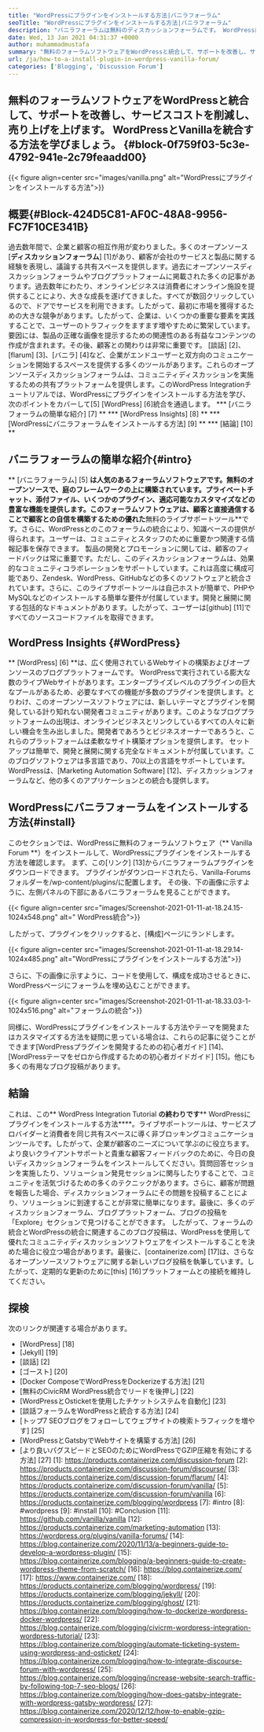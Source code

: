 ```yaml
---
title: "WordPressにプラグインをインストールする方法|バニラフォーラム" 
seoTitle: "WordPressにプラグインをインストールする方法|バニラフォーラム" 
description: "バニラフォーラムは無料のディスカッションフォーラムです。 WordPressは、人気のあるエンタープライズレベルのオープンソースCMSです。 WordPressにバニラフォーラムをインストールする方法を学びましょう。" 
date: Wed, 13 Jan 2021 04:31:37 +0000
author: muhammadmustafa
summary: "無料のフォーラムソフトウェアをWordPressと統合して、サポートを改善し、サービスコストを削減し、売り上げを上げます。 WordPressとVanillaを統合する方法を学びましょう。" 
url: /ja/how-to-a-install-plugin-in-wordpress-vanilla-forum/
categories: ['Blogging', 'Discussion Forum']
---
```


## 無料のフォーラムソフトウェアをWordPressと統合して、サポートを改善し、サービスコストを削減し、売り上げを上げます。 WordPressとVanillaを統合する方法を学びましょう。 {#block-0f759f03-5c3e-4792-941e-2c79feaadd00}

{{< figure align=center src="images/vanilla.png" alt="WordPressにプラグインをインストールする方法">}}


## 概要{#Block-424D5C81-AF0C-48A8-9956-FC7F10CE341B}
過去数年間で、企業と顧客の相互作用が変わりました。多くのオープンソース[**ディスカッションフォーラム**] [1]があり、顧客が会社のサービスと製品に関する経験を表現し、議論する共有スペースを提供します。過去にオープンソースディスカッションフォーラムやブログプラットフォームに掲載された多くの記事があります。過去数年にわたり、オンラインビジネスは消費者にオンライン施設を提供することにより、大きな成長を遂げてきました。すべてが数回クリックしているので、ドアでサービスを利用できます。したがって、最初に市場を獲得するための大きな競争があります。したがって、企業は、いくつかの重要な要素を実践することで、ユーザーのトラフィックをますます増やすために繁栄しています。
要因には、製品の正確な画像を提示するための関連性のある有益なコンテンツの作成が含まれます。その後、顧客との関わりは非常に重要です。 [談話] [2]、[flarum] [3]、[バニラ] [4]など、企業がエンドユーザーと双方向のコミュニケーションを開始するスペースを提供する多くのツールがあります。これらのオープンソースディスカッションフォーラムは、コミュニティディスカッションを実施するための共有プラットフォームを提供します。このWordPress Integrationチュートリアルでは、WordPressにプラグインをインストールする方法を学び、次のポイントをカバーして[5] [WordPress] [6]統合を通過します。
  *** [バニラフォーラムの簡単な紹介] [7] **
  *** [WordPress Insights] [8] **
  *** [WordPressにバニラフォーラムをインストールする方法] [9] **
  *** [結論] [10] **

## バニラフォーラムの簡単な紹介{#intro}
** [バニラフォーラム] [5] **は人気のあるフォーラムソフトウェアです。無料のオープンソースで、庭のフレームワークの上に構築されています。プライベートチャット、添付ファイル、いくつかのプラグイン、適応可能なカスタマイズなどの豊富な機能を提供します。このフォーラムソフトウェアは、顧客と直接通信することで顧客との自信を構築するための優れた**無料のライブサポートツール**です。さらに、WordPressとのこのフォーラムの統合により、知識ベースの提供が得られます。ユーザーは、コミュニティとスタッフのために重要かつ関連する情報記事を保存できます。
製品の開発とプロモーションに関しては、顧客のフィードバックは常に重要です。ただし、このディスカッションフォーラムは、効果的なコミュニティコラボレーションをサポートしています。これは高度に構成可能であり、Zendesk、WordPress、GitHubなどの多くのソフトウェアと統合されています。さらに、このライブサポートツールは自己ホストが簡単で、PHPやMySQLなどのインストールする簡単な要件が付属しています。開発と展開に関する包括的なドキュメントがあります。したがって、ユーザーは[github] [11]ですべてのソースコードファイルを取得できます。

## WordPress Insights {#WordPress}
** [WordPress] [6] **は、広く使用されているWebサイトの構築およびオープンソースのブログプラットフォームです。 WordPressで実行されている膨大な数のライブWebサイトがあります。エンタープライズレベルのプラグインの巨大なプールがあるため、必要なすべての機能が多数のプラグインを提供します。とりわけ、このオープンソースソフトウェアには、新しいテーマとプラグインを開発している計り知れない開発者コミュニティがあります。このようなブログプラットフォームの出現は、オンラインビジネスとリンクしているすべての人々に新しい機会を生み出しました。開発者であろうとビジネスオーナーであろうと、これらのプラットフォームは柔軟なサイト構築オプションを提供します。
セットアップは簡単で、開発と展開に関する完全なドキュメントが付属しています。このブログソフトウェアは多言語であり、70以上の言語をサポートしています。 WordPressは、[Marketing Automation Software] [12]、ディスカッションフォーラムなど、他の多くのアプリケーションとの統合も提供します。

## WordPressにバニラフォーラムをインストールする方法{#install}
このセクションでは、WordPressに無料のフォーラムソフトウェア（** Vanilla Forum **）をインストールして、WordPressにプラグインをインストールする方法を確認します。
まず、この[リンク] [13]からバニラフォーラムプラグインをダウンロードできます。
プラグインがダウンロードされたら、Vanilla-Forumsフォルダーを/wp-content/plugins/に配置します。
その後、下の画像に示すように、左側パネルの下部にあるバニラフォーラムを見ることができます。

{{< figure align=center src="images/Screenshot-2021-01-11-at-18.24.15-1024x548.png" alt=" WordPress統合">}}

したがって、プラグインをクリックすると、[構成]ページにランドします。

{{< figure align=center src="images/Screenshot-2021-01-11-at-18.29.14-1024x485.png" alt="WordPressにプラグインをインストールする方法">}}

さらに、下の画像に示すように、コードを使用して、構成を成功させるときに、WordPressページにフォーラムを埋め込むことができます。

{{< figure align=center src="images/Screenshot-2021-01-11-at-18.33.03-1-1024x516.png" alt="フォーラムの統合">}}

同様に、WordPressにプラグインをインストールする方法やテーマを開発またはカスタマイズする方法を疑問に思っている場合は、これらの記事に従うことができます[WordPressプラグインを開発するための初心者ガイド] [14]、[WordPressテーマをゼロから作成するための初心者ガイドガイド] [15]。他にも多くの有用なブログ投稿があります。

## 結論
これは、この** WordPress Integration Tutorial **の終わりです**** WordPressにプラグインをインストールする方法****。ライブサポートツールは、サービスプロバイダーと消費者を同じ共有スペースに導く非ブロッキングコミュニケーションツールです。したがって、企業が顧客のニーズについて学ぶのに役立ちます。より良いクライアントサポートと貴重な顧客フィードバックのために、今日の良いディスカッションフォーラムをインストールしてください。質問回答セッションを実施したり、ソリューション発見セッションに関与したりすることで、コミュニティを活気づけるための多くのテクニックがあります。さらに、顧客が問題を報告した場合、ディスカッションフォーラムにその問題を投稿することにより、ソリューションに到達することが非常に簡単になります。最後に、多くのディスカッションフォーラム、ブログプラットフォーム、ブログの投稿を「Explore」セクションで見つけることができます。
したがって、フォーラムの統合とWordPressの統合に関連するこのブログ投稿は、WordPressを使用して優れたコミュニティディスカッションソフトウェアをインストールすることを決めた場合に役立つ場合があります。最後に、[containerize.com] [17]は、さらなるオープンソースソフトウェアに関する新しいブログ投稿を執筆しています。したがって、定期的な更新のために[this] [16]プラットフォームとの接続を維持してください。

## 探検
次のリンクが関連する場合があります。
  * [WordPress] [18]
  * [Jekyll] [19]
  * [談話] [2]
  * [ゴースト] [20]
  * [Docker ComposeでWordPressをDockerizeする方法] [21]
  * [無料のCivicRM WordPress統合でリードを後押し] [22]
  * [WordPressとOsticketを使用したチケットシステムを自動化] [23]
  * [談話フォーラムをWordPressと統合する方法] [24]
  * [トップ7 SEOブログをフォローしてウェブサイトの検索トラフィックを増やす] [25]
  * [WordPressとGatsbyでWebサイトを構築する方法] [26]
  * [より良いパグスピードとSEOのためにWordPressでGZIP圧縮を有効にする方法] [27]
[1]: https://products.containerize.com/discussion-forum
[2]: https://products.containerize.com/discussion-forum/discourse/
[3]: https://products.containerize.com/discussion-forum/flarum/
[4]: https://products.containerize.com/discussion-forum/vanilla/
[5]: https://products.containerize.com/discussion-forum/vanilla
[6]: https://products.containerize.com/blogging/wordpress
[7]: #intro
[8]: #wordpress
[9]: #install
[10]: #Conclusion
[11]: https://github.com/vanilla/vanilla
[12]: https://products.containerize.com/marketing-automation
[13]: https://wordpress.org/plugins/vanilla-forums/
[14]: https://blog.containerize.com/2020/11/13/a-beginners-guide-to-develop-a-wordpress-plugin/
[15]: https://blog.containerize.com/blogging/a-beginners-guide-to-create-wordpress-theme-from-scratch/
[16]: https://blog.containerize.com/
[17]: https://www.containerize.com/
[18]: https://products.containerize.com/blogging/wordpress/
[19]: https://products.containerize.com/blogging/jekyll/
[20]: https://products.containerize.com/blogging/ghost/
[21]: https://blog.containerize.com/blogging/how-to-dockerize-wordpress-docker-wordpress/
[22]: https://blog.containerize.com/blogging/civicrm-wordpress-integration-wordpress-tutorial/
[23]: https://blog.containerize.com/blogging/automate-ticketing-system-using-wordpress-and-osticket/
[24]: https://blog.containerize.com/blogging/how-to-integrate-discourse-forum-with-wordpress/
[25]: https://blog.containerize.com/blogging/increase-website-search-traffic-by-following-top-7-seo-blogs/
[26]: https://blog.containerize.com/blogging/how-does-gatsby-integrate-with-wordpress-gatsby-wordpress/
[27]: https://blog.containerize.com/2020/12/12/how-to-enable-gzip-compression-in-wordpress-for-better-speed/
